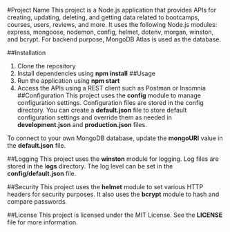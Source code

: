 #Project Name
This project is a Node.js application that provides APIs for creating, updating, deleting, and getting data related to bootcamps, courses, users, reviews, and more. It uses the following Node.js modules: express, mongoose, nodemon, config, helmet, dotenv, morgan, winston, and bcrypt. For backend purpose, MongoDB Atlas is used as the database.

##Installation
1. Clone the repository
2. Install dependencies using **npm install**
##Usage
1. Run the application using **npm start**
2. Access the APIs using a REST client such as Postman or Insomnia
##Configuration
This project uses the **config** module to manage configuration settings. Configuration files are stored in the config directory. You can create a **default.json** file to store default configuration settings and override them as needed in **development.json** and **production.json** files.

To connect to your own MongoDB database, update the **mongoURI** value in the **default.json** file.

##Logging
This project uses the **winston** module for logging. Log files are stored in the l**ogs** directory. The log level can be set in the **config/default.json** file.

##Security
This project uses the **helmet** module to set various HTTP headers for security purposes. It also uses the **bcrypt** module to hash and compare passwords.

##License
This project is licensed under the MIT License. See the **LICENSE** file for more information.
